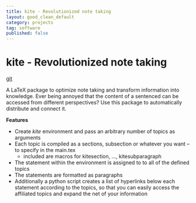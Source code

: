 ```yaml
---
title: kite - Revolutionized note taking
layout: good_clean_default
category: projects
tag: software
published: false
---
```



# kite - Revolutionized note taking

[git](https://github.com/maalaria/kite)

A LaTeX package to optimize note taking and transform information into knowledge.
Ever being annoyed that the content of a sentenced can be accessed from different perspectives?
Use this package to automatically distribute and connect it.  


**Features**

+ Create *kite* environment and pass an arbitrary number of topics as
  arguments
+ Each topic is compiled as a sections, subsection or whatever you want –
  to specify in the main.tex
	+ included are macros for kitesection, ..., kitesubparagraph
+ The statement within the environment is assigned to to all of the
  defined topics
+ The statements are formatted as paragraphs
+ Additionally a python script creates a list of hyperlinks below
  each statement according to the topics, so that you can easily
  access the affiliated topics and expand the net of your information
